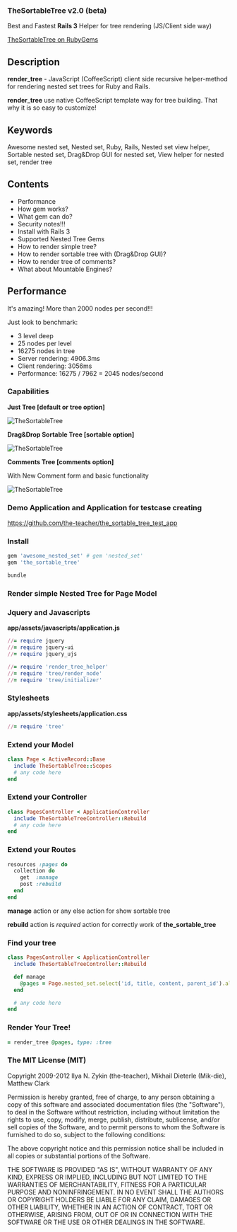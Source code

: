 ### TheSortableTree v2.0 (beta)

Best and Fastest **Rails 3** Helper for tree rendering (JS/Client side way)

[TheSortableTree on RubyGems](http://rubygems.org/gems/the_sortable_tree)

## Description

**render_tree** - JavaScript (CoffeeScript) client side recursive helper-method for rendering nested set trees for Ruby and Rails.

**render_tree** use native CoffeeScript template way for tree building. That why it is so easy to customize!

## Keywords

Awesome nested set, Nested set, Ruby, Rails, Nested set view helper, Sortable nested set, Drag&Drop GUI for nested set, View helper for nested set, render tree

## Contents

* Performance
* How gem works?
* What gem can do?
* Security notes!!!
* Install with Rails 3
* Supported Nested Tree Gems
* How to render simple tree?
* How to render sortable tree with (Drag&Drop GUI)?
* How to render tree of comments?
* What about Mountable Engines?

## Performance

It's amazing! More than 2000 nodes per second!!!

Just look to benchmark:

* 3 level deep
* 25 nodes per level
* 16275 nodes in tree
* Server rendering: 4906.3ms
* Client rendering: 3056ms
* Performance: 16275 / 7962 = 2045 nodes/second

### Capabilities

**Just Tree [default or tree option]**

![TheSortableTree](https://github.com/the-teacher/the_sortable_tree/raw/master/pic_min.jpg)

**Drag&Drop Sortable Tree [sortable option]**

![TheSortableTree](https://github.com/the-teacher/the_sortable_tree/raw/master/pic.jpg)

**Comments Tree [__comments__ option]**

With New Comment form and basic functionality

![TheSortableTree](https://github.com/the-teacher/the_sortable_tree/raw/dev/comments.gif)

### Demo Application and Application for testcase creating

https://github.com/the-teacher/the_sortable_tree_test_app

### Install

```ruby
gem 'awesome_nested_set' # gem 'nested_set'
gem 'the_sortable_tree'
```

```ruby
bundle
```

### Render simple Nested Tree for Page Model

### Jquery and Javascripts

**app/assets/javascripts/application.js**

```ruby
//= require jquery
//= require jquery-ui
//= require jquery_ujs
```

```ruby
//= require 'render_tree_helper'
//= require 'tree/render_node'
//= require 'tree/initializer'
```

### Stylesheets

**app/assets/stylesheets/application.css**

```ruby
//= require 'tree'
```

### Extend your Model

``` ruby
class Page < ActiveRecord::Base
  include TheSortableTree::Scopes
  # any code here
end
```

### Extend your Controller

``` ruby
class PagesController < ApplicationController
  include TheSortableTreeController::Rebuild
  # any code here
end
```

### Extend your Routes

``` ruby
resources :pages do
  collection do
    get  :manage
    post :rebuild
  end
end
```

**manage** action or any else action for show sortable tree

**rebuild** action is _required_ action for correctly work of **the_sortable_tree**

### Find your tree

``` ruby
class PagesController < ApplicationController
  include TheSortableTreeController::Rebuild

  def manage
    @pages = Page.nested_set.select('id, title, content, parent_id').all
  end

  # any code here
end
```

### Render Your Tree!

```ruby
= render_tree @pages, type: :tree
```

### The MIT License (MIT)

Copyright 2009-2012 Ilya N. Zykin (the-teacher), Mikhail Dieterle (Mik-die), Matthew Clark

Permission is hereby granted, free of charge, to any person obtaining
a copy of this software and associated documentation files (the
"Software"), to deal in the Software without restriction, including
without limitation the rights to use, copy, modify, merge, publish,
distribute, sublicense, and/or sell copies of the Software, and to
permit persons to whom the Software is furnished to do so, subject to
the following conditions:

The above copyright notice and this permission notice shall be
included in all copies or substantial portions of the Software.

THE SOFTWARE IS PROVIDED "AS IS", WITHOUT WARRANTY OF ANY KIND,
EXPRESS OR IMPLIED, INCLUDING BUT NOT LIMITED TO THE WARRANTIES OF
MERCHANTABILITY, FITNESS FOR A PARTICULAR PURPOSE AND
NONINFRINGEMENT. IN NO EVENT SHALL THE AUTHORS OR COPYRIGHT HOLDERS BE
LIABLE FOR ANY CLAIM, DAMAGES OR OTHER LIABILITY, WHETHER IN AN ACTION
OF CONTRACT, TORT OR OTHERWISE, ARISING FROM, OUT OF OR IN CONNECTION
WITH THE SOFTWARE OR THE USE OR OTHER DEALINGS IN THE SOFTWARE.